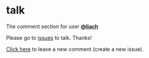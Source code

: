 # talk

The comment section for user [**@liach**](https://github.com/liach)

Please go to [issues](https://github.com/liachmodded/talk/issues) to talk. Thanks!

[Click here](https://git.io/liach) to leave a new comment (create a new issue).
